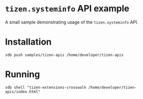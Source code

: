 # `tizen.systeminfo` API example

A small sample demonstrating usage of the `tizen.systeminfo` API.

# Installation

    sdb push samples/tizen-apis /home/developer/tizen-apis

# Running

    sdb shell "tizen-extensions-crosswalk /home/developer/tizen-apis/index.html"
